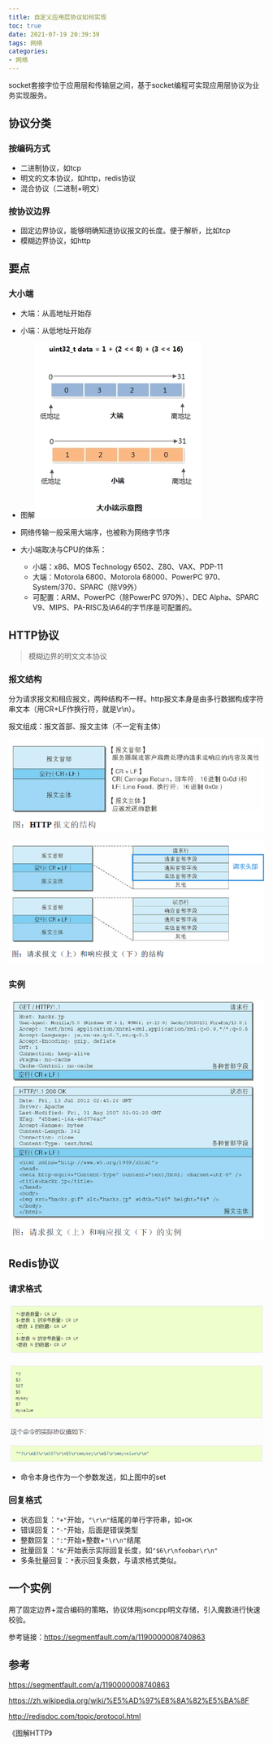 ```yaml
---
title: 自定义应用层协议如何实现
toc: true
date: 2021-07-19 20:39:39
tags: 网络
categories:
- 网络
---
```


socket套接字位于应用层和传输层之间，基于socket编程可实现应用层协议为业务实现服务。


<!--more-->

## 协议分类

### 按编码方式

* 二进制协议，如tcp
* 明文的文本协议，如http，redis协议
* 混合协议（二进制+明文）

### 按协议边界

* 固定边界协议，能够明确知道协议报文的长度。便于解析，比如tcp
* 模糊边界协议，如http

## 要点

### 大小端

* 大端：从高地址开始存
* 小端：从低地址开始存
* 图解![image-20210719204530764](自定义应用层协议如何实现/image-20210719204530764.png)

* 网络传输一般采用大端序，也被称为网络字节序

* 大小端取决与CPU的体系：
  * 小端：x86、MOS Technology 6502、Z80、VAX、PDP-11
  * 大端：Motorola 6800、Motorola 68000、PowerPC 970、System/370、SPARC（除V9外）
  * 可配置：ARM、PowerPC（除PowerPC 970外）、DEC Alpha、SPARC V9、MIPS、PA-RISC及IA64的字节序是可配置的。

## HTTP协议

> 模糊边界的明文文本协议

### 报文结构

分为请求报文和相应报文，两种结构不一样。http报文本身是由多行数据构成字符串文本（用CR+LF作换行符，就是\r\n）。

报文组成：报文首部、报文主体（不一定有主体）

![image-20210719210712593](自定义应用层协议如何实现/image-20210719210712593.png)



![image-20210720122822164](自定义应用层协议如何实现/image-20210720122822164.png)

### 实例

![image-20210719210829112](自定义应用层协议如何实现/image-20210719210829112.png)

## Redis协议

### 请求格式

![image-20210720124620191](自定义应用层协议如何实现/image-20210720124620191.png)

![image-20210720124630380](自定义应用层协议如何实现/image-20210720124630380.png)

* 命令本身也作为一个参数发送，如上图中的set

### 回复格式

* 状态回复：`"+"`开始，`"\r\n"`结尾的单行字符串，如`+OK`
* 错误回复：`"-"`开始，后面是错误类型
* 整数回复：`":"`开始+整数+`"\r\n"`结尾
* 批量回复：`"&"`开始表示实际回复长度，如`"$6\r\nfoobar\r\n"`
* 多条批量回复：`*`表示回复条数，与请求格式类似。

## 一个实例

用了固定边界+混合编码的策略，协议体用jsoncpp明文存储，引入魔数进行快速校验。

参考链接：https://segmentfault.com/a/1190000008740863



## 参考

https://segmentfault.com/a/1190000008740863

https://zh.wikipedia.org/wiki/%E5%AD%97%E8%8A%82%E5%BA%8F

http://redisdoc.com/topic/protocol.html

《图解HTTP》
